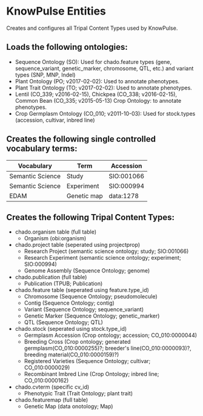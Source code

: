 # KnowPulse Entities
Creates and configures all Tripal Content Types used by KnowPulse.

## Loads the following ontologies:
- Sequence Ontology (SO): Used for chado.feature types (gene, sequence_variant, genetic_marker, chromosome, QTL, etc.) and variant types (SNP, MNP, Indel)
- Plant Ontology (PO; v2017-02-02): Used to annotate phenotypes.
- Plant Trait Ontology (TO; v2017-02-02): Used to annotate phenotypes.
- Lentil (CO_339; v2016-02-15), Chickpea (CO_338; v2016-02-15), Common Bean (CO_335; v2015-05-13) Crop Ontology: to annotate phenotypes.
- Crop Germplasm Ontology (CO_010; v2011-10-03): Used for stock.types (accession, cultivar, inbred line)

## Creates the following single controlled vocabulary terms:
| Vocabulary       | Term        | Accession |
|------------------|-------------|------------|
| Semantic Science | Study       | SIO:001066 |
| Semantic Science | Experiment  | SIO:000994 |
| EDAM             | Genetic map | data:1278  |

## Creates the following Tripal Content Types:
- chado.organism table (full table)
  - Organism (obi:organism)
- chado.project table (seperated using projectprop)
  - Research Project (semantic science ontology; study; SIO:001066)
  - Research Experiment (semantic science ontology; experiment; SIO:000994)
  - Genome Assembly (Sequence Ontology; genome)
- chado.publication (full table)
  - Publication (TPUB; Publication)
- chado.feature table (seperated using feature.type_id)
  - Chromosome (Sequence Ontology; pseudomolecule)
  - Contig (Sequence Ontology; contig)
  - Variant (Sequence Ontology; sequence_variant)
  - Genetic Marker  (Sequence Ontology; genetic_marker)
  - QTL (Sequence Ontology; QTL)
- chado.stock (seperated using stock.type_id)
  - Germplasm Accession (Crop ontology; accession; CO_010:0000044)
  - Breeding Cross (Crop ontology; generated germplasm(CO_010:0000255)?; breeder's line(CO_010:0000093)?, breeding material(CO_010:0000159)?)
  - Registered Varieties (Sequence Ontology; cultivar; CO_010:0000029)
  - Recombinant Imbred Line (Crop Ontology; inbred line; CO_010:0000162)
- chado.cvterm (specific cv_id)
  - Phenotypic Trait (Trait Ontology; plant trait)
- chado.featuremap (full table) 
  - Genetic Map (data onotology; Map)
